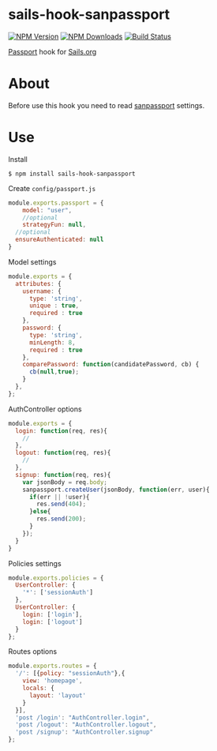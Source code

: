 # sails-hook-sanpassport

  [![NPM Version][npm-image]][npm-url]
  [![NPM Downloads][downloads-image]][downloads-url]
  [![Build Status](https://travis-ci.org/sanjorgek/sails-hook-sanpassport.svg?branch=master)](https://travis-ci.org/sanjorgek/sails-hook-sanpassport)
  
[Passport](https://www.npmjs.com/package/passport) hook for [Sails.org](http://sailsjs.org/)

# About
Before use this hook you need to read [sanpassport](https://www.npmjs.com/package/sanpassport) settings.

# Use
Install
	
	$ npm install sails-hook-sanpassport

Create `config/passport.js`
~~~js
module.exports.passport = {
	model: "user",
	//optional
	strategyFun: null,
  //optional
  ensureAuthenticated: null
}
~~~

Model settings
~~~js
module.exports = {
  attributes: {
    username: {
      type: 'string',
      unique : true,
      required : true
    },
    password: {
      type: 'string',
      minLength: 8,
      required : true
    },
    comparePassword: function(candidatePassword, cb) {
      cb(null,true);
    }
  },
};
~~~

AuthController options
~~~js
module.exports = {
  login: function(req, res){
    //
  },
  logout: function(req, res){
    //
  },
  signup: function(req, res){
    var jsonBody = req.body;
    sanpassport.createUser(jsonBody, function(err, user){
      if(err || !user){
        res.send(404);
      }else{
        res.send(200);
      }
    });
  }
}
~~~

Policies settings
~~~js
module.exports.policies = {
  UserController: {
    '*': ['sessionAuth']
  },
  UserController: {
    login: ['login'],
    login: ['logout']
  }
};
~~~

Routes options
~~~js
module.exports.routes = {
  '/': [{policy: "sessionAuth"},{
    view: 'homepage',
    locals: {
      layout: 'layout'
    }
  }],
  'post /login': "AuthController.login",
  'post /logout': "AuthController.logout",
  'post /signup': "AuthController.signup"
};
~~~


[npm-image]: https://img.shields.io/npm/v/sails-hook-sanpassport.svg
[npm-url]: https://npmjs.org/package/sails-hook-sanpassport
[downloads-image]: https://img.shields.io/npm/dm/sails-hook-sanpassport.svg
[downloads-url]: https://npmjs.org/package/sails-hook-sanpassport

